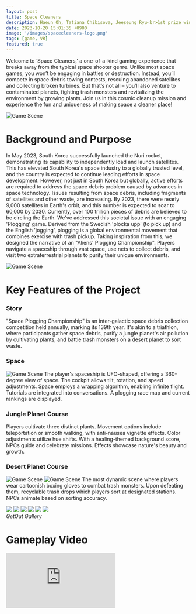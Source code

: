 ```yaml
---
layout: post
title: Space Cleaners
description: Haeun Oh, Tatiana Chibisova, Jeeseung Ryu<br>1st prize winner of Metaverse Developer Contest Korea 2023
date: 2023-10-20 15:01:35 +0900
image: '/images/spacecleaners-logo.png'
tags: [game, VR]
featured: true
---
```

Welcome to ‘Space Cleaners,’ a one-of-a-kind gaming experience that breaks away from the typical space shooter genre. Unlike most space games, you won’t be engaging in battles or destruction. Instead, you’ll compete in space debris towing contests, rescuing abandoned satellites and collecting broken turbines. But that’s not all – you’ll also venture to contaminated planets, fighting trash monsters and revitalizing the environment by growing plants. Join us in this cosmic cleanup mission and experience the fun and uniqueness of making space a cleaner place!

![Game Scene](/images/spacecleaners-0.png)
<!-- *Photo by [Katie Emslie](https://unsplash.com/photos/B2-_qpgJm9Y) on [Unsplash](https://unsplash.com/)* -->


# Background and Purpose
In May 2023, South Korea successfully launched the Nuri rocket, demonstrating its capability to independently load and launch satellites. This has elevated South Korea's space industry to a globally trusted level, and the country is expected to continue leading efforts in space development. However, not just in South Korea but globally, active efforts are required to address the space debris problem caused by advances in space technology. Issues resulting from space debris, including fragments of satellites and other waste, are increasing. By 2023, there were nearly 9,000 satellites in Earth's orbit, and this number is expected to soar to 60,000 by 2030. Currently, over 100 trillion pieces of debris are believed to be circling the Earth. We've addressed this societal issue with an engaging 'Plogging' game. Derived from the Swedish 'plocka upp' (to pick up) and the English 'jogging', plogging is a global environmental movement that combines exercise with trash pickup. Taking inspiration from this, we designed the narrative of an "Aliens' Plogging Championship". Players navigate a spaceship through vast space, use nets to collect debris, and visit two extraterrestrial planets to purify their unique environments.

![Game Scene](/images/103.png)


# Key Features of the Project
### Story
"Space Plogging Championship" is an inter-galactic space debris collection competition held annually, marking its 139th year. It's akin to a triathlon, where participants gather space debris, purify a jungle planet's air pollution by cultivating plants, and battle trash monsters on a desert planet to sort waste.
### Space
![Game Scene](/images/105.png)
The player's spaceship is UFO-shaped, offering a 360-degree view of space. The cockpit allows tilt, rotation, and speed adjustments. Space employs a wrapping algorithm, enabling infinite flight. Tutorials are integrated into conversations. A plogging race map and current rankings are displayed.
### Jungle Planet Course
Players cultivate three distinct plants. Movement options include teleportation or smooth walking, with anti-nausea vignette effects. Color adjustments utilize hue shifts. With a healing-themed background score, NPCs guide and celebrate missions. Effects showcase nature's beauty and growth.
### Desert Planet Course
![Game Scene](/images/100.png)
![Game Scene](/images/102.png)
The most dynamic scene where players wear cartoonish boxing gloves to combat trash monsters. Upon defeating them, recyclable trash drops which players sort at designated stations. NPCs animate based on sorting accuracy.

<div class="gallery-box">
  <div class="gallery">
    <img src="/images/100.png" loading="lazy">
    <img src="/images/104.png" loading="lazy">
    <img src="/images/102.png" loading="lazy">
    <img src="/images/spacecleaners-2.png" loading="lazy">
    <img src="/images/spacecleaners-3.png" loading="lazy">
    <img src="/images/50.png" loading="lazy">
  </div>
  <em>GetOut Gallery</em>
</div>


# Gameplay Video
<p><iframe src="https://www.youtube.com/embed/tZOjrRMGvQI?si=dyWXTKqzYndIHbnw" loading="lazy" frameborder="0" allowfullscreen></iframe></p>